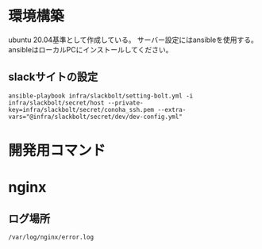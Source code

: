 
# 環境構築
ubuntu 20.04基準として作成している。
サーバー設定にはansibleを使用する。ansibleはローカルPCにインストールしてください。

## slackサイトの設定

```
ansible-playbook infra/slackbolt/setting-bolt.yml -i infra/slackbolt/secret/host --private-key=infra/slackbolt/secret/conoha_ssh.pem --extra-vars="@infra/slackbolt/secret/dev/dev-config.yml"
```

# 開発用コマンド
# nginx
## ログ場所
```
/var/log/nginx/error.log
```
